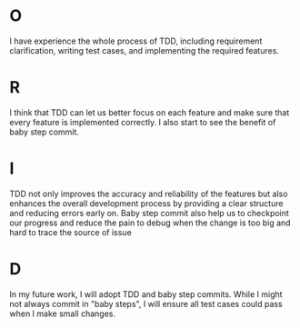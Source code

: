 # O
I have experience the whole process of TDD, including requirement clarification, writing test cases, and implementing the required features.

# R
I think that TDD can let us better focus on each feature and make sure that every feature is implemented correctly. I also start to see the benefit of baby step commit.

# I
TDD not only improves the accuracy and reliability of the features but also enhances the overall development process by providing a clear structure and reducing errors early on. Baby step commit also help us to checkpoint our progress and reduce the pain to debug when the change is too big and hard to trace the source of issue

# D
In my future work, I will adopt TDD and baby step commits. While I might not always commit in "baby steps", I will ensure all test cases could pass when I make small changes.
